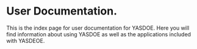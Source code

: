 # User Documentation.

This is the index page for user documentation for YASDOE.  Here you will find information about using YASDOE as well as the applications included with YASDEOE.
